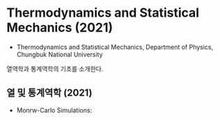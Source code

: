 # Thermodynamics and Statistical Mechanics (2021)

* Thermodynamics and Statistical Mechanics, Department of Physics, Chungbuk National University

열역학과 통계역학의 기초를 소개한다.

## 열 및 통계역학 (2021)

* Monrw-Carlo Simulations: 
